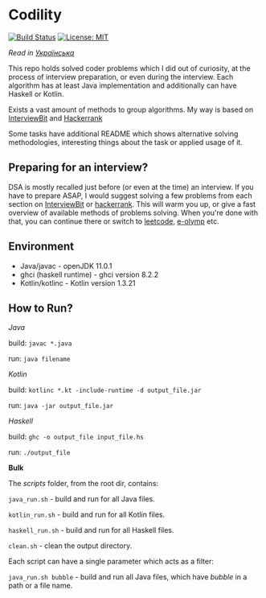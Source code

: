 # Codility

[![Build Status](https://travis-ci.org/YaroslavHavrylovych/codility.svg?branch=development)](https://travis-ci.org/YaroslavHavrylovych/codility)
[![License: MIT](https://img.shields.io/badge/License-MIT-blue.svg)](https://opensource.org/licenses/MIT)

*Read in [Українська](README-UK.md)*

This repo holds solved coder problems which I did out of curiosity, at the process
of interview preparation, or even during the interview.
Each algorithm has at least Java implementation and additionally can have
Haskell or Kotlin.

Exists a vast amount of methods to group algorithms. My way is based on
[InterviewBit](https://www.interviewbit.com/courses/programming/)
and [Hackerrank](https://www.hackerrank.com/dashboard)

Some tasks have additional README which shows alternative solving methodologies,
interesting things about the task or applied usage of it.

## Preparing for an interview?

DSA is mostly recalled just before (or even at the time) an interview.
If you have to prepare ASAP, I would suggest solving a few problems from each section
on [InterviewBit](https://www.interviewbit.com/courses/programming/)
or [hackerrank](https://www.hackerrank.com/dashboard). 
This will warm you up, or give a fast overview of available methods of problems solving.
When you're done with that, you can continue there or switch to [leetcode](https://leetcode.com/), [e-olymp](https://www.e-olymp.com/uk/)
etc.

## Environment

* Java/javac - openJDK 11.0.1
* ghci (haskell runtime) - ghci version 8.2.2
* Kotlin/kotlinc - Kotlin version 1.3.21

## How to Run?

_Java_

build: `javac *.java`

run: `java filename`

_Kotlin_

build: `kotlinc *.kt -include-runtime -d output_file.jar`

run: `java -jar output_file.jar`

_Haskell_

build: `ghc -o output_file input_file.hs`

run: `./output_file`

**Bulk**

The *scripts* folder, from the root dir, contains:

`java_run.sh` - build and run for all Java files. 

`kotlin_run.sh` - build and run for all Kotlin files.

`haskell_run.sh` - build and run for all Haskell files.

`clean.sh` - clean the output directory.

Each script can have a single parameter which acts as a filter:

`java_run.sh bubble` - build and run all Java files, which have 
*bubble* in a path or a file name.
